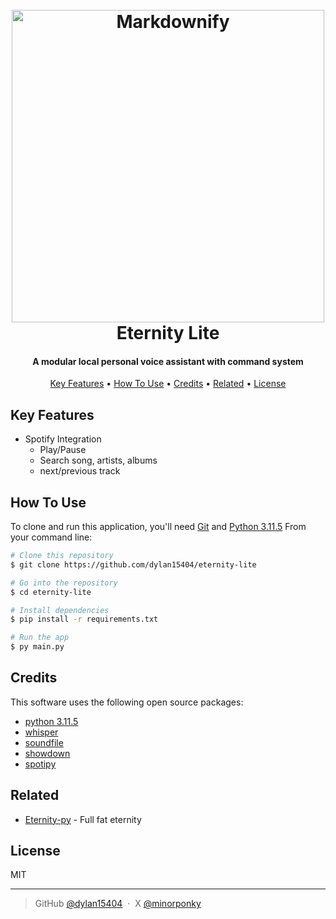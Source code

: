 
<h1 align="center">
  <br>
  <img src="https://github.com/Dylan15404/eternity-lite/assets/17201719/202c53ce-4a02-4e2e-9dc9-e36549b44f47" alt="Markdownify" width="500"></a>
  <br>
  Eternity Lite
  <br>
</h1>

<h4 align="center">A modular local personal voice assistant with command system</h4>

<p align="center">
  <a href="#key-features">Key Features</a> •
  <a href="#how-to-use">How To Use</a> •
  <a href="#credits">Credits</a> •
  <a href="#related">Related</a> •
  <a href="#license">License</a>
</p>


## Key Features

* Spotify Integration
  - Play/Pause
  - Search song, artists, albums
  - next/previous track

## How To Use

To clone and run this application, you'll need [Git](https://git-scm.com) and [Python 3.11.5](https://www.python.org/downloads/release/python-3115/) From your command line:

```bash
# Clone this repository
$ git clone https://github.com/dylan15404/eternity-lite

# Go into the repository
$ cd eternity-lite

# Install dependencies
$ pip install -r requirements.txt

# Run the app
$ py main.py
```

## Credits

This software uses the following open source packages:

- [python 3.11.5](https://www.python.org)
- [whisper](https://pypi.org/project/openai-whisper/)
- [soundfile](https://pypi.org/project/soundfile/)
- [showdown](https://pypi.org/project/SpeechRecognition/)
- [spotipy](https://pypi.org/project/spotipy/)

## Related

- [Eternity-py](https://github.com/dylan15404/eternity-py) - Full fat eternity

## License

MIT

---

> GitHub [@dylan15404](https://github.com/dylan15404) &nbsp;&middot;&nbsp;
> X [@minorponky](https://x.com/minorponky)

